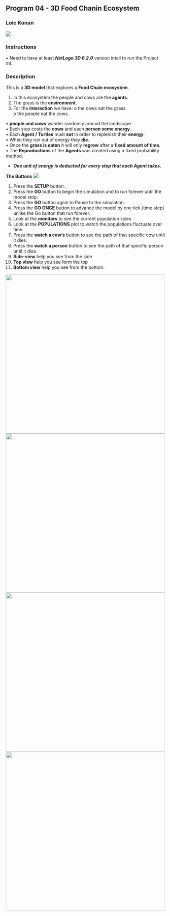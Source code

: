 ## Program 04 - 3D Food Chanin Ecosystem

### Loic Konan

<img src ="pic.png">

### Instructions

• Need to have at least ***NetLogo 3D 6.2.0*** version intall to run the Project #4.

### Description

This is a **3D model** that explores a **Food Chain ecosystem**.

1. In this ecosystem the people and cows are the **agents**.
2. The grass is the **environment**.
3. For the **interaction** we have:
o the cows eat the grass.<br>
o the people eat the cows.<br>

• **people and cows** wander randomly around the landscape.<br>
• Each step costs the **cows** and each **person some energy**.<br>
• Each **Agent / Turtles** must **eat** in order to replenish their **energy**.<br>
• When they run out of energy they **die**.<br>
• Once the **grass is eaten** it will only **regrow** after a **fixed amount of time**.<br>
• The **Reproductions** of the **Agents** was created using a fixed probability method.<br>

- ***One unit of energy is deducted for every step that each Agent takes.***<br>

**The Buttons**
<img src ="pic1.png">

1. Press the **SETUP** button.
2. Press the **GO** button to begin the simulation and to run forever until the model stop.
3. Press the **GO** button again to Pause to the simulation.
4. Press the **GO ONCE** button to advance the model by one tick (time step) unlike the Go button that run forever.
5. Look at the **monitors** to see the current population sizes
6. Look at the **POPULATIONS** plot to watch the populations fluctuate over time.
7. Press the **watch a cow’s** button to see the path of that specific cow until it dies.
8. Press the **watch a person** button to see the path of that specific person until it dies.
9. **Side-view** help you see from the side
10. **Top view** help you see form the top
11. **Bottom view** help you see from the bottom.

<img src ="pic3.png" width = 500 height = 500> <img src ="pic5.png" width = 500 height = 500>
<img src ="pic6.png" width = 500 height = 500> <img src ="pic2.png" width = 500 height = 500>